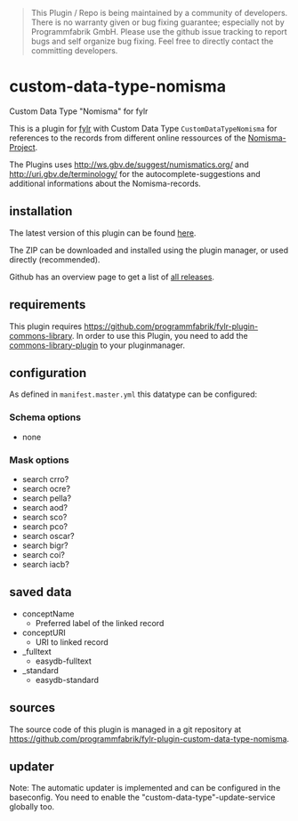 > This Plugin / Repo is being maintained by a community of developers.
There is no warranty given or bug fixing guarantee; especially not by
Programmfabrik GmbH. Please use the github issue tracking to report bugs
and self organize bug fixing. Feel free to directly contact the committing
developers.

# custom-data-type-nomisma

Custom Data Type "Nomisma" for fylr

This is a plugin for [fylr](https://docs.fylr.io/) with Custom Data Type `CustomDataTypeNomisma` for references to the records from different online ressources of the [Nomisma-Project](<http://www.nomisma.org/datasets>).

The Plugins uses <http://ws.gbv.de/suggest/numismatics.org/> and <http://uri.gbv.de/terminology/> for the autocomplete-suggestions and additional informations about the Nomisma-records.

## installation

The latest version of this plugin can be found [here](https://github.com/programmfabrik/fylr-plugin-custom-data-type-nomisma/releases/latest/download/customDataTypeNomisma.zip).

The ZIP can be downloaded and installed using the plugin manager, or used directly (recommended).

Github has an overview page to get a list of [all releases](https://github.com/programmfabrik/fylr-plugin-custom-data-type-nomisma/releases/).

## requirements
This plugin requires https://github.com/programmfabrik/fylr-plugin-commons-library. In order to use this Plugin, you need to add the [commons-library-plugin](https://github.com/programmfabrik/fylr-plugin-commons-library) to your pluginmanager.


## configuration

As defined in `manifest.master.yml` this datatype can be configured:

### Schema options
  * none

### Mask options
  * search crro?
  * search ocre?
  * search pella?
  * search aod?
  * search sco?
  * search pco?
  * search oscar?
  * search bigr?
  * search coi?
  * search iacb?

## saved data
* conceptName
    * Preferred label of the linked record
* conceptURI
    * URI to linked record
* _fulltext
    * easydb-fulltext
* _standard
    * easydb-standard

## sources

The source code of this plugin is managed in a git repository at <https://github.com/programmfabrik/fylr-plugin-custom-data-type-nomisma>.

## updater
Note: The automatic updater is implemented and can be configured in the baseconfig. You need to enable the "custom-data-type"-update-service globally too.


